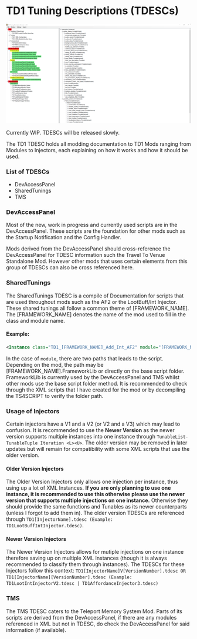 # TD1 Tuning Descriptions (TDESCs)

![TD1 TDESC Info Picture](https://github.com/TwelfthDoctor1/TD1-TS4-Scriptology/blob/main/repo_images/TD1%20TDESC%20Picture.png)

Currently WIP. TDESCs will be released slowly.

The TD1 TDESC holds all modding documentation to TD1 Mods ranging from Modules to Injectors, each explaining on how it works and how it should be used.

### List of TDESCs

* DevAccessPanel
* SharedTunings
* TMS

### DevAccessPanel

Most of the new, work in progress and currently used scripts are in the DevAccessPanel. These scripts are the foundation for other mods such as the Startup Notification and the Config Handler.

Mods derived from the DevAccessPanel should cross-reference the DevAccessPanel for TDESC information such the Travel To Venue Standalone Mod. However other mods that uses certain elements from this group of TDESCs can also be cross referenced here.

### SharedTunings

The SharedTunings TDESC is a compile of Documentation for scripts that are used throughout mods such as the AF2 or the LootBuff/Int Injector. These shared tunings all follow a common theme of [FRAMEWORK_NAME]. The [FRAMEWORK_NAME] denotes the name of the mod used to fill in the class and module name.

#### Example:

```xml
<Instance class="TD1_[FRAMEWORK_NAME]_Add_Int_AF2" module="[FRAMEWORK_NAME].FrameworkLib.TD1_[FRAMEWORK_NAME]_Add_Int_AF2 OR TD1_[FRAMEWORK_NAME]_Add_Int_AF2" />
```

In the case of `module`, there are two paths that leads to the script. Depending on the mod, the path may be [FRAMEWORK_NAME].FrameworkLib or directly on the base script folder. FrameworkLib is currently used by the DevAccessPanel and TMS whilst other mods use the base script folder method. It is recommended to check through the XML scripts that I have created for the mod or by decompiling the TS4SCRIPT to verify the folder path.

### Usage of Injectors

Certain injectors have a V1 and a V2 (or V2 and a V3) which may lead to confusion. It is recommended to use the **Newer Version** as the newer version supports multiple instances into one instance through `TunableList-TunableTuple Iteration <L><U>`. The older version may be removed in later updates but will remain for compatibility with some XML scripts that use the older version.

#### Older Version Injectors

The Older Version Injectors only allows one injection per instance, thus using up a lot of XML Instances. **If you are only planning to use one instance, it is recommended to use this otherwise please use the newer version that supports multiple injections on one instance.** Otherwise they should provide the same functions and Tunables as its newer counterparts (unless I forgot to add them in). The older version TDESCs are referenced through `TD1[InjectorName].tdesc (Example: TD1LootBuffIntInjector.tdesc)`.

#### Newer Version Injectors

The Newer Version Injectors allows for mutiple injections on one instance therefore saving up on multiple XML Instances (though it is always recommended to classify them through instances). The TDESCs for these Injectors follow this context: `TD1[InjectorName]V[VersionNumber].tdesc OR TD1[InjectorName][VersionNumber].tdesc (Example: TD1LootIntInjectorV2.tdesc | TD1AffordanceInjector3.tdesc)`

### TMS

The TMS TDESC caters to the Teleport Memory System Mod. Parts of its scripts are derived from the DevAccessPanel, if there are any modules referenced in XML but not in TDESC, do check the DevAccessPanel for said information (if available).
